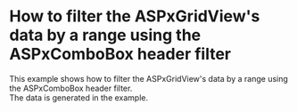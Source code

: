 # How to filter the ASPxGridView's data by a range using the ASPxComboBox header filter 


<p>This example shows how to filter the ASPxGridView's data by a range using the ASPxComboBox header filter.<br />
The data is generated in the example.</p>

<br/>


